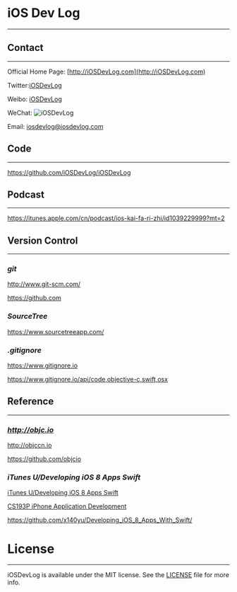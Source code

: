 # iOS Dev Log
---

## Contact
---

Official Home Page: [http://iOSDevLog.com](http://iOSDevLog.com)

Twitter:[iOSDevLog](https://twitter.com/iOSDevLog)

Weibo:  [iOSDevLog](http://weibo.com/iOSDevLog)

WeChat: ![iOSDevLog](https://github.com/iOSDevLog/iOSDevLog.github.io/raw/master/assets/images/wechat/WeChatIOSDevLog.png)

Email:  <iosdevlog@iosdevlog.com>

## Code
---

<https://github.com/iOSDevLog/iOSDevLog>

## Podcast
---

<https://itunes.apple.com/cn/podcast/ios-kai-fa-ri-zhi/id1039229999?mt=2>

## Version Control
---

### *git*

<http://www.git-scm.com/>
	
<https://github.com>

### *SourceTree*

<https://www.sourcetreeapp.com/>

### *.gitignore*

<https://www.gitignore.io>

<https://www.gitignore.io/api/code,objective-c,swift,osx>

## Reference
---

### *<http://objc.io>*

<http://objccn.io>

<https://github.com/objcio>

### *iTunes U/Developing iOS 8 Apps Swift*

[iTunes U/Developing iOS 8 Apps Swift](https://itunes.apple.com/us/course/developing-ios-8-apps-swift/id961180099)

[CS193P iPhone Application Development](http://web.stanford.edu/class/cs193p/cgi-bin/drupal/)

<https://github.com/x140yu/Developing_iOS_8_Apps_With_Swift/>


# License
---

iOSDevLog is available under the MIT license. See the [LICENSE](LICENSE) file for more info.